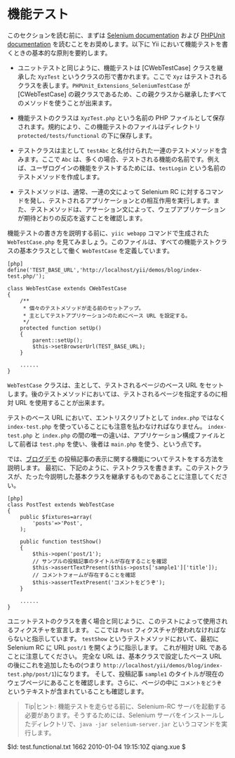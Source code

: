 機能テスト
==================

このセクションを読む前に、まずは [Selenium documentation](http://seleniumhq.org/docs/) および [PHPUnit documentation](http://www.phpunit.de/wiki/Documentation) を読むことをお奨めします。以下に Yii において機能テストを書くときの基本的な原則を要約します。

 * ユニットテストと同じように、機能テストは [CWebTestCase] クラスを継承した `XyzTest` というクラスの形で書かれます。ここで `Xyz` はテストされるクラスを表します。`PHPUnit_Extensions_SeleniumTestCase` が [CWebTestCase] の親クラスであるため、この親クラスから継承したすべてのメソッドを使うことが出来ます。

 * 機能テストのクラスは `XyzTest.php` という名前の PHP ファイルとして保存されます。規約により、この機能テストのファイルはディレクトリ `protected/tests/functional` の下に保存します。

 * テストクラスは主として `testAbc` と名付けられた一連のテストメソッドを含みます。ここで `Abc` は、多くの場合、テストされる機能の名前です。例えば、ユーザログインの機能をテストするためには、`testLogin` という名前のテストメソッドを作成します。

 * テストメソッドは、通常、一連の文によって Selenium RC に対するコマンドを発し、テストされるアプリケーションとの相互作用を実行します。また、テストメソッドは、アサーション文によって、ウェブアプリケーションが期待どおりの反応を返すことを確認します。

機能テストの書き方を説明する前に、`yiic webapp` コマンドで生成された `WebTestCase.php` を見てみましょう。このファイルは、すべての機能テストクラスの基本クラスとして働く `WebTestCase` を定義しています。

~~~
[php]
define('TEST_BASE_URL','http://localhost/yii/demos/blog/index-test.php/');

class WebTestCase extends CWebTestCase
{
	/**
	 * 個々のテストメソッドが走る前のセットアップ。
	 * 主としてテストアプリケーションのためにベース URL を設定する。
	 */
	protected function setUp()
	{
		parent::setUp();
		$this->setBrowserUrl(TEST_BASE_URL);
	}

	......
}
~~~

`WebTestCase` クラスは、主として、テストされるページのベース URL をセットします。後のテストメソッドにおいては、テストされるページを指定するのに相対 URL を使用することが出来ます。

テストのベース URL において、エントリスクリプトとして `index.php` ではなく `index-test.php` を使っていることにも注意を払わなければなりません。
`index-test.php` と `index.php` の間の唯一の違いは、アプリケーション構成ファイルとして前者は `test.php` を使い、後者は `main.php` を使う、という点です。

では、[ブログデモ](http://www.yiiframework.com/demos/blog) の投稿記事の表示に関する機能についてテストをする方法を説明します。
最初に、下記のように、テストクラスを書きます。このテストクラスが、たった今説明した基本クラスを継承するものであることに注意してください。

~~~
[php]
class PostTest extends WebTestCase
{
	public $fixtures=array(
		'posts'=>'Post',
	);

	public function testShow()
	{
		$this->open('post/1');
		// サンプルの投稿記事のタイトルが存在することを確認
		$this->assertTextPresent($this->posts['sample1']['title']);
		// コメントフォームが存在することを確認
		$this->assertTextPresent('コメントをどうぞ');
	}

	......
}
~~~

ユニットテストのクラスを書く場合と同じように、このテストによって使用されるフィクスチャを宣言します。
ここでは `Post` フィクスチャが使われなければならないと指示しています。
`testShow` というテストメソッドにおいて、最初に Selenium RC に URL `post/1` を開くように指示します。
これが相対 URL であることに注意してください。
完全な URL は、基本クラスで設定したベース URL の後にこれを追加したもの(つまり `http://localhost/yii/demos/blog/index-test.php/post/1`)になります。
そして、投稿記事 `sample1` のタイトルが現在のウェブページにあることを確認します。さらに、ページの中に `コメントをどうぞ` というテキストが含まれていることも確認します。

> Tip|ヒント: 機能テストを走らせる前に、Selenium-RC サーバを起動する必要があります。そうするためには、Selenium サーバをインストールしたディレクトリで、`java -jar selenium-server.jar` というコマンドを実行します。

<div class="revision">$Id: test.functional.txt 1662 2010-01-04 19:15:10Z qiang.xue $</div>